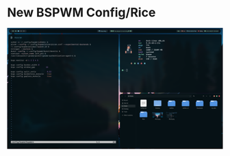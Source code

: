 # New BSPWM Config/Rice

![Screenshot](https://github.com/Spaxly/new-bspwm-config/blob/main/assets/screenshot.png?raw=true)
